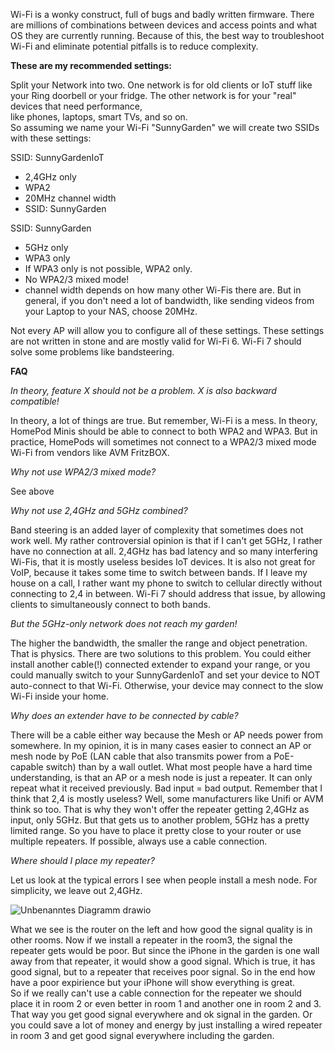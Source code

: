 Wi-Fi is a wonky construct, full of bugs and badly written firmware.
There are millions of combinations between devices and access points and what OS they are currently running. Because of this, the best way to troubleshoot Wi-Fi and eliminate potential pitfalls is to reduce complexity.

**These are my recommended settings:**

Split your Network into two. One network is for old clients or IoT stuff like your Ring doorbell or your fridge. The other network is for your "real" devices that need performance,   
like phones, laptops, smart TVs, and so on.  
So assuming we name your Wi-Fi "SunnyGarden" we will create two SSIDs with these settings:  

SSID: SunnyGardenIoT  
- 2,4GHz only  
- WPA2  
- 20MHz channel width  
- SSID: SunnyGarden  

SSID: SunnyGarden  
- 5GHz only  
- WPA3 only  
- If WPA3 only is not possible, WPA2 only.   
- No WPA2/3 mixed mode!  
- channel width depends on how many other Wi-Fis there are. But in general, if you don't need a lot of bandwidth, like sending videos from your Laptop to your NAS, choose 20MHz.  

Not every AP will allow you to configure all of these settings.
These settings are not written in stone and are mostly valid for Wi-Fi 6. Wi-Fi 7 should solve some problems like bandsteering.

**FAQ**  

*In theory, feature X should not be a problem. X is also backward compatible!*

In theory, a lot of things are true. But remember, Wi-Fi is a mess. In theory, HomePod Minis should be able to connect to both WPA2 and WPA3. 
But in practice,  HomePods will sometimes not connect to a WPA2/3 mixed mode Wi-Fi from vendors like AVM FritzBOX.  

*Why not use WPA2/3 mixed mode?*

See above

*Why not use 2,4GHz and 5GHz combined?*

Band steering is an added layer of complexity that sometimes does not work well. 
My rather controversial opinion is that if I can't get 5GHz, I rather have no connection at all. 2,4GHz has bad latency and so many interfering Wi-Fis, that it is mostly useless besides IoT devices.
It is also not great for VoIP, because it takes some time to switch between bands. If I leave my house on a call, I rather want my phone to switch to cellular directly without connecting to 2,4 in between. Wi-Fi 7 should address that issue, by allowing clients to simultaneously connect to both bands. 

*But the 5GHz-only network does not reach my garden!*

The higher the bandwidth, the smaller the range and object penetration. That is physics. There are two solutions to this problem. You could either install another cable(!) connected extender to expand your range, or you could manually switch to your SunnyGardenIoT and set your device to NOT auto-connect to that Wi-Fi. Otherwise, your device may connect to the slow Wi-Fi inside your home.

*Why does an extender have to be connected by cable?*

There will be a cable either way because the Mesh or AP needs power from somewhere. In my opinion, it is in many cases easier to connect an AP or mesh node by PoE (LAN cable that also transmits power from a PoE-capable switch) than by a wall outlet. 
What most people have a hard time understanding, is that an AP or a mesh node is just a repeater. It can only repeat what it received previously. Bad input = bad output. 
Remember that I think that 2,4 is mostly useless? Well, some manufacturers like Unifi or AVM think so too. That is why they won't offer the repeater getting 2,4GHz as input, only 5GHz. But that gets us to another problem, 5GHz has a pretty limited range. So you have to place it pretty close to your router or use multiple repeaters.
If possible, always use a cable connection.  

*Where should I place my repeater?*

Let us look at the typical errors I see when people install a mesh node. For simplicity, we leave out 2,4GHz.

![Unbenanntes Diagramm drawio](https://github.com/jameskimmel/Wi-Fi/assets/17176225/34f24712-8576-4b58-b5b5-a9cdb634c768)

What we see is the router on the left and how good the signal quality is in other rooms. 
Now if we install a repeater in the room3, the signal the repeater gets would be poor. But since the iPhone in the garden is one wall away from that repeater, it would show a good signal. 
Which is true, it has good signal, but to a repeater that receives poor signal. So in the end how have a poor expirience but your iPhone will show everything is great.  
So if we really can't use a cable connection for the repeater we should place it in room 2 or even better in room 1 and another one in room 2 and 3. That way you get good signal everywhere and ok signal in the garden.  Or you could save a lot of money and energy by just installing a wired repeater in room 3 and get good signal everywhere including the garden. 

